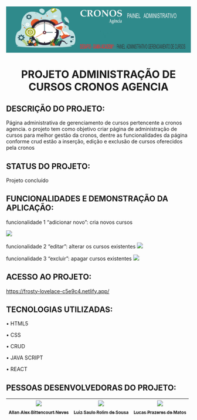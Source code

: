 ![Imagem faz referência ao tempo posto que cronos (nome da agencia) é o titã do tempo e descreve o nome da empresa e o projeto)](public/images/bd474161a14d2951cce2c42dbc83708cb288b303e5f6d7c90735cc63cb8f01a5.png)

<h1 align="center"> PROJETO ADMINISTRAÇÃO DE CURSOS CRONOS AGENCIA </h1>

## DESCRIÇÃO DO PROJETO:

Página administrativa de gerenciamento de cursos pertencente a cronos agencia. o projeto tem como objetivo criar página de administração de cursos para melhor gestão da cronos, dentre as funcionalidades da página conforme crud estão a inserção, edição e exclusão de cursos oferecidos pela cronos

## STATUS DO PROJETO:

Projeto concluído

## FUNCIONALIDADES E DEMONSTRAÇÃO DA APLICAÇÃO:

funcionalidade 1 “adicionar novo”: cria novos cursos

<img src="public/imagens/criar.gif">

funcionalidade 2 “editar”: alterar os cursos existentes
<img src="public/imagens/editar.gif">

funcionalidade 3 “excluir”: apagar cursos existentes
<img src="public/imagens/excluir.gif">

## ACESSO AO PROJETO:

https://frosty-lovelace-c5e9c4.netlify.app/

## TECNOLOGIAS UTILIZADAS:

• HTML5

• CSS

• CRUD

• JAVA SCRIPT

• REACT

## PESSOAS DESENVOLVEDORAS DO PROJETO:

| [<img src="https://avatars.githubusercontent.com/u/94246969?s=400&u=fc440c507c176ecc3e7cf8f069f9e080310f8746&v=4" width=115><br><sub>Allan Alex Bittencourt Neves</sub>](https://github.com/trimegistro3) | [<img src="https://avatars.githubusercontent.com/u/91629397?v=4](https://avatars.githubusercontent.com/u/91629397?v=4)" width=115><br><sub>Luiz Saulo Rolim de Sousa </sub>](https://github.com/luizsaulo) | [<img src="https://avatars.githubusercontent.com/u/60558571?v=4" width=115><br><sub>Lucas Prazeres de Matos</sub>](https://github.com/lucasprzm) |
| :-------------------------------------------------------------------------------------------------------------------------------------------------------------------------------------------------------: | :--------------------------------------------------------------------------------------------------------------------------------------------------------------------------------------------------------: | :----------------------------------------------------------------------------------------------------------------------------------------------: |
